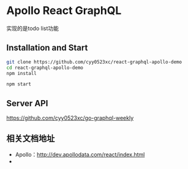 # Apollo React GraphQL
实现的是todo list功能

## Installation and Start

```sh
git clone https://github.com/cyy0523xc/react-graphql-apollo-demo
cd react-graphql-apollo-demo
npm install

npm start
```

## Server API

https://github.com/cyy0523xc/go-graphql-weekly

## 相关文档地址

- Apollo：http://dev.apollodata.com/react/index.html 
-



